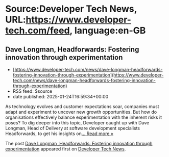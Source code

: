 # Source:Developer Tech News, URL:https://www.developer-tech.com/feed, language:en-GB

## Dave Longman, Headforwards: Fostering innovation through experimentation
 - [https://www.developer-tech.com/news/dave-longman-headforwards-fostering-innovation-through-experimentation](https://www.developer-tech.com/news/dave-longman-headforwards-fostering-innovation-through-experimentation)
 - RSS feed: $source
 - date published: 2025-01-24T16:59:34+00:00

<p>As technology evolves and customer expectations soar, companies must adapt and experiment to uncover new growth opportunities. But how do organisations effectively balance experimentation with the inherent risks it poses? To dig deeper into this topic, Developer caught up with Dave Longman, Head of Delivery at software development specialists Headforwards, to get his insights on<a class="excerpt-read-more" href="https://www.developer-tech.com/news/dave-longman-headforwards-fostering-innovation-through-experimentation/" title="ReadDave Longman, Headforwards: Fostering innovation through experimentation">... Read more &#187;</a></p>
<p>The post <a href="https://www.developer-tech.com/news/dave-longman-headforwards-fostering-innovation-through-experimentation/">Dave Longman, Headforwards: Fostering innovation through experimentation</a> appeared first on <a href="https://www.developer-tech.com">Developer Tech News</a>.</p>

